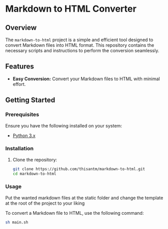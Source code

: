 # Markdown to HTML Converter

## Overview

The `markdown-to-html` project is a simple and efficient tool designed to convert Markdown files into HTML format. This repository contains the necessary scripts and instructions to perform the conversion seamlessly.

## Features

- **Easy Conversion:** Convert your Markdown files to HTML with minimal effort.

## Getting Started

### Prerequisites

Ensure you have the following installed on your system:

- [Python 3.x](https://www.python.org/downloads/)

### Installation

1. Clone the repository:

    ```bash
    git clone https://github.com/thisantm/markdown-to-html.git
    cd markdown-to-html
    ```

### Usage

Put the wanted markdown files at the static folder and change the template at the root of the project to your liking

To convert a Markdown file to HTML, use the following command:

```bash
sh main.sh
```
